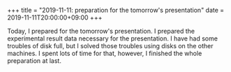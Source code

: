 +++
title =  "2019-11-11: preparation for the tomorrow's presentation"
date = 2019-11-11T20:00:00+09:00
+++

Today, I prepared for the tomorrow's presentation.
I prepared the experimental result data necessary for the presentation.
I have had some troubles of disk full,
but I solved those troubles using disks on the other machines.
I spent lots of time for that, however, I finished the whole preparation at last.
